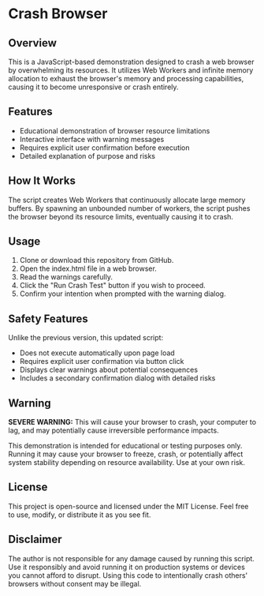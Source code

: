 # Crash Browser

## Overview
This is a JavaScript-based demonstration designed to crash a web browser by overwhelming its resources. It utilizes Web Workers and infinite memory allocation to exhaust the browser's memory and processing capabilities, causing it to become unresponsive or crash entirely.

## Features
- Educational demonstration of browser resource limitations
- Interactive interface with warning messages
- Requires explicit user confirmation before execution
- Detailed explanation of purpose and risks

## How It Works
The script creates Web Workers that continuously allocate large memory buffers. By spawning an unbounded number of workers, the script pushes the browser beyond its resource limits, eventually causing it to crash.

## Usage
1. Clone or download this repository from GitHub.
2. Open the index.html file in a web browser.
3. Read the warnings carefully.
4. Click the "Run Crash Test" button if you wish to proceed.
5. Confirm your intention when prompted with the warning dialog.

## Safety Features
Unlike the previous version, this updated script:
- Does not execute automatically upon page load
- Requires explicit user confirmation via button click
- Displays clear warnings about potential consequences
- Includes a secondary confirmation dialog with detailed risks

## Warning
**SEVERE WARNING:** This will cause your browser to crash, your computer to lag, and may potentially cause irreversible performance impacts.

This demonstration is intended for educational or testing purposes only. Running it may cause your browser to freeze, crash, or potentially affect system stability depending on resource availability. Use at your own risk.

## License
This project is open-source and licensed under the MIT License. Feel free to use, modify, or distribute it as you see fit.

## Disclaimer
The author is not responsible for any damage caused by running this script. Use it responsibly and avoid running it on production systems or devices you cannot afford to disrupt. Using this code to intentionally crash others' browsers without consent may be illegal.
